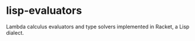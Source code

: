 # lisp-evaluators

Lambda calculus evaluators and type solvers implemented in Racket, a Lisp dialect.
